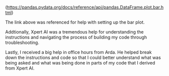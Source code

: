 (https://pandas.pydata.org/docs/reference/api/pandas.DataFrame.plot.bar.html)

The link above was referenced for help with setting up the bar plot.

Addtionally, Xpert AI was a tremendous help for understanding the instructions and navigating the process of building my code through troubleshooting.

Lastly, I received a big help in office hours from Arda. He helped break down the instructions and code so that I could better understand what was being asked and what was being done in parts of my code that I derived from Xpert AI.
